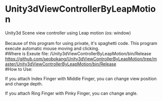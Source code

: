 # Unity3dViewControllerByLeapMotion
Unity3d Scene view controller using Leap motion (os: window)
<br><br>Because of this program for using private, it's spaghetti code.
This program execute automatic mouse moving and clicking.
<br>
#Where is Exeute file:
  /Unity3dViewControllerByLeapMotion/bin/Release<br>
  https://github.com/seobokang/Unity3dViewControllerByLeapMotion/tree/master/Unity3dViewControllerByLeapMotion/bin/Release
<br>
#How to Use:

  If you attach Index Finger with Middle Finger, you can change view position and change depth.
  
  If you attach Ring Finger with Pinky Finger, you can change angle.
  

